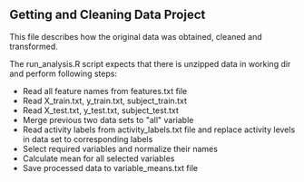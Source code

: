 ## Getting and Cleaning Data Project

This file describes how the original data was obtained, cleaned and transformed.

The run_analysis.R script expects that there is unzipped data in working dir and perform following steps:
 * Read all feature names from features.txt file
 * Read X_train.txt, y_train.txt, subject_train.txt
 * Read X_test.txt, y_test.txt, subject_test.txt
 * Merge previous two data sets to "all" variable
 * Read activity labels from activity_labels.txt file and replace activity levels in data set to corresponding labels
 * Select required variables and normalize their names
 * Calculate mean for all selected variables
 * Save processed data to variable_means.txt file
